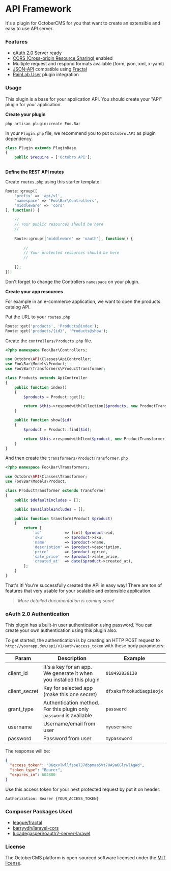 # API Framework

It's a plugin for OctoberCMS for you that want to create an extensible and easy to use API server.

### Features

- [oAuth 2.0](https://oauth.net/2/) Server ready
- [CORS (Cross-origin Resource Sharing)](https://developer.mozilla.org/en-US/docs/Web/HTTP/Access_control_CORS) enabled
- Multiple request and respond formats available (form, json, xml, x-yaml)
- [JSON-API](http://jsonapi.org) compatible using [Fractal](http://fractal.thephpleague.com/)
- [RainLab.User](http://octobercms.com/plugin/rainlab-user) plugin integration

### Usage

This plugin is a base for your application API. You should create your "API" plugin for your application.

**Create your plugin**

```
php artisan plugin:create Foo.Bar
```

In your `Plugin.php` file, we recommend you to put `Octobro.API` as plugin dependency.

```php
class Plugin extends PluginBase
{
	public $require = ['Octobro.API'];
	
```

**Define the REST API routes**

Create `routes.php` using this starter template.

```php
Route::group([
	'prefix' => 'api/v1',
	'namespace' => 'Foo\Bar\Controllers',
	'middleware' => 'cors'
], function() {
	
	//	
	// Your public resources should be here
	//
	
	Route::group(['middleware' => 'oauth'], function() {
	
		//
		// Your protected resources should be here
		//
		
	});
});
```

Don't forget to change the Controllers `namespace` on your plugin.

**Create your app resources**

For example in an e-commerce application, we want to open the products catalog API.

Put the URL to your `routes.php`

```php
Route::get('products', 'Products@index');
Route::get('products/{id}', 'Products@show');
```

Create the `controllers/Products.php` file.

```php
<?php namespace Foo\Bar\Controllers;

use Octobro\API\Classes\ApiController;
use Foo\Bar\Models\Product;
use Foo\Bar\Transformers\ProductTransformer;

class Products extends ApiController
{
    public function index()
    {
        $products = Product::get();

        return $this->respondwithCollection($products, new ProductTransformer);
    }

    public function show($id)
    {
    	$product = Product::find($id);

    	return $this->respondwithItem($product, new ProductTransformer);
    }
}

```

And then create the `transformers/ProductTransformer.php`

```php
<?php namespace Foo\Bar\Transformers;

use Octobro\API\Classes\Transformer;
use Foo\Bar\Models\Product;

class ProductTransformer extends Transformer
{
    public $defaultIncludes = [];

    public $availableIncludes = [];

    public function transform(Product $product)
    {
        return [
            'id'          => (int) $product->id,
            'sku'         => $product->sku,
            'name'        => $product->name,
            'description' => $product->description,
            'price'       => $product->price,
            'sale_price'  => $product->sale_price,
            'created_at'  => date($product->created_at),
        ];
    }
}

```

That's it! You're successfully created the API in easy way! There are ton of features that very usable for your scalable and extensible application.

> *More detailed documentation is coming soon!*


### oAuth 2.0 Authentication

This plugin has a built-in user authentication using password. You can create your own authentication using this plugin also.

To get started, the authentication is by creating an HTTP POST request to `http://yourapp.dev/api/v1/auth/access_token` with these body parameters:

| Param         | Description                                                          | Example                  |
|---------------|----------------------------------------------------------------------|--------------------------|
| client_id     | It's a key for an app. We generate it when you installed this plugin | `818492836130`           |
| client_secret | Key for selected app (make this one secret)                          | `dfxaksfhtokudiaqpieojx` |
| grant_type    | Authentication method. For this plugin only `password` is available  | `password`               |
| username      | Username/email from user                                             | `myusername`             |
| password      | Password from user                                                   | `mypassword`             |

The response will be:

```json
{
  "access_token": "O6qxvTwllfsoeTJ7dbpmaa5Vt7UA9a6GlrwlAgWd",
  "token_type": "Bearer",
  "expires_in": 604800
}
```
Use this access token for your next protected request by put it on header:

```
Authorization: Bearer {YOUR_ACCESS_TOKEN}
```


### Composer Packages Used

- [league/fractal](https://packagist.org/packages/league/fractal)
- [barryvdh/laravel-cors](https://packagist.org/packages/barryvdh/laravel-cors)
- [lucadegasperi/oauth2-server-laravel](https://packagist.org/packages/lucadegasperi/oauth2-server-laravel)

### License

The OctoberCMS platform is open-sourced software licensed under the [MIT license](http://opensource.org/licenses/MIT).
